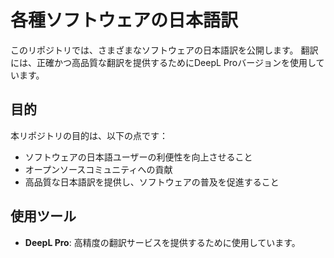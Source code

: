 # 各種ソフトウェアの日本語訳

このリポジトリでは、さまざまなソフトウェアの日本語訳を公開します。
翻訳には、正確かつ高品質な翻訳を提供するためにDeepL Proバージョンを使用しています。

## 目的

本リポジトリの目的は、以下の点です：
- ソフトウェアの日本語ユーザーの利便性を向上させること
- オープンソースコミュニティへの貢献
- 高品質な日本語訳を提供し、ソフトウェアの普及を促進すること

## 使用ツール

- **DeepL Pro**: 高精度の翻訳サービスを提供するために使用しています。
